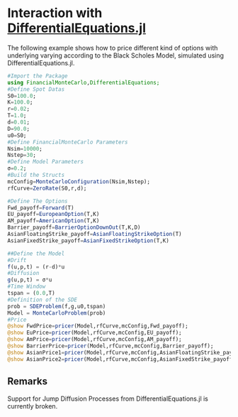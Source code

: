 # Interaction with [DifferentialEquations.jl](http://en.wikipedia.org/wiki/Mixture_model)

The following example shows how to price different kind of options with underlying varying according to the Black Scholes Model, simulated using DifferentialEquations.jl.
```julia
#Import the Package
using FinancialMonteCarlo,DifferentialEquations;
#Define Spot Datas
S0=100.0;
K=100.0;
r=0.02;
T=1.0;
d=0.01;
D=90.0;
u0=S0;
#Define FinancialMonteCarlo Parameters
Nsim=10000;
Nstep=30;
#Define Model Parameters
σ=0.2;
#Build the Structs
mcConfig=MonteCarloConfiguration(Nsim,Nstep);
rfCurve=ZeroRate(S0,r,d);

#Define The Options
Fwd_payoff=Forward(T)
EU_payoff=EuropeanOption(T,K)
AM_payoff=AmericanOption(T,K)
Barrier_payoff=BarrierOptionDownOut(T,K,D)
AsianFloatingStrike_payoff=AsianFloatingStrikeOption(T)
AsianFixedStrike_payoff=AsianFixedStrikeOption(T,K)

##Define the Model
#Drift
f(u,p,t) = (r-d)*u
#Diffusion
g(u,p,t) = σ*u
#Time Window
tspan = (0.0,T)
#Definition of the SDE
prob = SDEProblem(f,g,u0,tspan)
Model = MonteCarloProblem(prob)
#Price
@show FwdPrice=pricer(Model,rfCurve,mcConfig,Fwd_payoff);						
@show EuPrice=pricer(Model,rfCurve,mcConfig,EU_payoff);
@show AmPrice=pricer(Model,rfCurve,mcConfig,AM_payoff);
@show BarrierPrice=pricer(Model,rfCurve,mcConfig,Barrier_payoff);
@show AsianPrice1=pricer(Model,rfCurve,mcConfig,AsianFloatingStrike_payoff);
@show AsianPrice2=pricer(Model,rfCurve,mcConfig,AsianFixedStrike_payoff);
```

## Remarks
Support for Jump Diffusion Processes from DifferentialEquations.jl is currently broken.